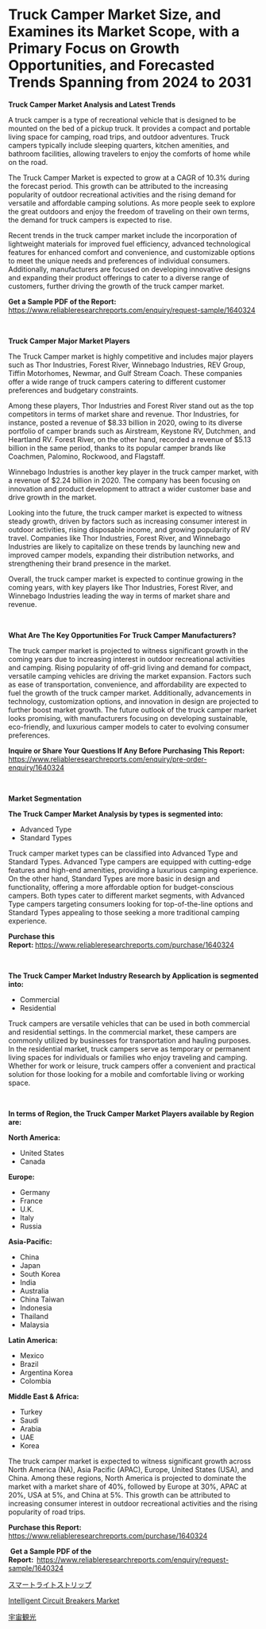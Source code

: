 <p><h1>Truck Camper Market Size, and Examines its Market Scope, with a Primary Focus on Growth Opportunities, and Forecasted Trends Spanning from 2024 to 2031</h1></p><p><strong>Truck Camper Market Analysis and Latest Trends</strong></p>
<p><p>A truck camper is a type of recreational vehicle that is designed to be mounted on the bed of a pickup truck. It provides a compact and portable living space for camping, road trips, and outdoor adventures. Truck campers typically include sleeping quarters, kitchen amenities, and bathroom facilities, allowing travelers to enjoy the comforts of home while on the road.</p><p>The Truck Camper Market is expected to grow at a CAGR of 10.3% during the forecast period. This growth can be attributed to the increasing popularity of outdoor recreational activities and the rising demand for versatile and affordable camping solutions. As more people seek to explore the great outdoors and enjoy the freedom of traveling on their own terms, the demand for truck campers is expected to rise.</p><p>Recent trends in the truck camper market include the incorporation of lightweight materials for improved fuel efficiency, advanced technological features for enhanced comfort and convenience, and customizable options to meet the unique needs and preferences of individual consumers. Additionally, manufacturers are focused on developing innovative designs and expanding their product offerings to cater to a diverse range of customers, further driving the growth of the truck camper market.</p></p>
<p><strong>Get a Sample PDF of the Report:&nbsp;</strong> <a href="https://www.reliableresearchreports.com/enquiry/request-sample/1640324">https://www.reliableresearchreports.com/enquiry/request-sample/1640324</a></p>
<p>&nbsp;</p>
<p><strong>Truck Camper Major Market Players</strong></p>
<p><p>The Truck Camper market is highly competitive and includes major players such as Thor Industries, Forest River, Winnebago Industries, REV Group, Tiffin Motorhomes, Newmar, and Gulf Stream Coach. These companies offer a wide range of truck campers catering to different customer preferences and budgetary constraints. </p><p>Among these players, Thor Industries and Forest River stand out as the top competitors in terms of market share and revenue. Thor Industries, for instance, posted a revenue of $8.33 billion in 2020, owing to its diverse portfolio of camper brands such as Airstream, Keystone RV, Dutchmen, and Heartland RV. Forest River, on the other hand, recorded a revenue of $5.13 billion in the same period, thanks to its popular camper brands like Coachmen, Palomino, Rockwood, and Flagstaff.</p><p>Winnebago Industries is another key player in the truck camper market, with a revenue of $2.24 billion in 2020. The company has been focusing on innovation and product development to attract a wider customer base and drive growth in the market.</p><p>Looking into the future, the truck camper market is expected to witness steady growth, driven by factors such as increasing consumer interest in outdoor activities, rising disposable income, and growing popularity of RV travel. Companies like Thor Industries, Forest River, and Winnebago Industries are likely to capitalize on these trends by launching new and improved camper models, expanding their distribution networks, and strengthening their brand presence in the market.</p><p>Overall, the truck camper market is expected to continue growing in the coming years, with key players like Thor Industries, Forest River, and Winnebago Industries leading the way in terms of market share and revenue.</p></p>
<p>&nbsp;</p>
<p><strong>What Are The Key Opportunities For Truck Camper Manufacturers?</strong></p>
<p><p>The truck camper market is projected to witness significant growth in the coming years due to increasing interest in outdoor recreational activities and camping. Rising popularity of off-grid living and demand for compact, versatile camping vehicles are driving the market expansion. Factors such as ease of transportation, convenience, and affordability are expected to fuel the growth of the truck camper market. Additionally, advancements in technology, customization options, and innovation in design are projected to further boost market growth. The future outlook of the truck camper market looks promising, with manufacturers focusing on developing sustainable, eco-friendly, and luxurious camper models to cater to evolving consumer preferences.</p></p>
<p><strong>Inquire or Share Your Questions If Any Before Purchasing This Report:</strong> <a href="https://www.reliableresearchreports.com/enquiry/pre-order-enquiry/1640324">https://www.reliableresearchreports.com/enquiry/pre-order-enquiry/1640324</a></p>
<p>&nbsp;</p>
<p><strong>Market Segmentation</strong></p>
<p><strong>The Truck Camper Market Analysis by types is segmented into:</strong></p>
<p><ul><li>Advanced Type</li><li>Standard Types</li></ul></p>
<p><p>Truck camper market types can be classified into Advanced Type and Standard Types. Advanced Type campers are equipped with cutting-edge features and high-end amenities, providing a luxurious camping experience. On the other hand, Standard Types are more basic in design and functionality, offering a more affordable option for budget-conscious campers. Both types cater to different market segments, with Advanced Type campers targeting consumers looking for top-of-the-line options and Standard Types appealing to those seeking a more traditional camping experience.</p></p>
<p><strong>Purchase this Report:&nbsp;</strong><a href="https://www.reliableresearchreports.com/purchase/1640324">https://www.reliableresearchreports.com/purchase/1640324</a></p>
<p>&nbsp;</p>
<p><strong>The Truck Camper Market Industry Research by Application is segmented into:</strong></p>
<p><ul><li>Commercial</li><li>Residential</li></ul></p>
<p><p>Truck campers are versatile vehicles that can be used in both commercial and residential settings. In the commercial market, these campers are commonly utilized by businesses for transportation and hauling purposes. In the residential market, truck campers serve as temporary or permanent living spaces for individuals or families who enjoy traveling and camping. Whether for work or leisure, truck campers offer a convenient and practical solution for those looking for a mobile and comfortable living or working space.</p></p>
<p>&nbsp;</p>
<p><strong>In terms of Region, the Truck Camper Market Players available by Region are:</strong></p>
<p>
    <p> <strong> North America: </strong>
        <ul>
            <li>United States</li>
            <li>Canada</li>
        </ul>
        </p> 
    <p> <strong> Europe: </strong>
        <ul>
            <li>Germany</li>
            <li>France</li>
            <li>U.K.</li>
            <li>Italy</li>
            <li>Russia</li>
        </ul>
        </p> 
    <p> <strong> Asia-Pacific: </strong>
        <ul>
            <li>China</li>
            <li>Japan</li>
            <li>South Korea</li>
            <li>India</li>
            <li>Australia</li>
            <li>China Taiwan</li>
            <li>Indonesia</li>
            <li>Thailand</li>
            <li>Malaysia</li>
        </ul>
        </p> 
    <p> <strong> Latin America: </strong>
        <ul>
            <li>Mexico</li>
            <li>Brazil</li>
            <li>Argentina Korea</li>
            <li>Colombia</li>
        </ul>
        </p> 
    <p> <strong> Middle East & Africa: </strong>
        <ul>
            <li>Turkey</li>
            <li>Saudi</li>
            <li>Arabia</li>
            <li>UAE</li>
            <li>Korea</li>
        </ul>
    </p>
    </p>
<p><p>The truck camper market is expected to witness significant growth across North America (NA), Asia Pacific (APAC), Europe, United States (USA), and China. Among these regions, North America is projected to dominate the market with a market share of 40%, followed by Europe at 30%, APAC at 20%, USA at 5%, and China at 5%. This growth can be attributed to increasing consumer interest in outdoor recreational activities and the rising popularity of road trips.</p></p>
<p><strong>Purchase this Report: </strong><a href="https://www.reliableresearchreports.com/purchase/1640324">https://www.reliableresearchreports.com/purchase/1640324</a></p>
<p>&nbsp;<strong>Get a Sample PDF of the Report:&nbsp;&nbsp;</strong><a href="https://www.reliableresearchreports.com/enquiry/request-sample/1640324">https://www.reliableresearchreports.com/enquiry/request-sample/1640324</a></p>
<p><strong></strong></p>
<p><p><a href="https://medium.com/@rosemarieleffler2023/%E3%82%B9%E3%83%9E%E3%83%BC%E3%83%88%E3%83%A9%E3%82%A4%E3%83%88%E3%82%B9%E3%83%88%E3%83%AA%E3%83%83%E3%83%97%E5%B8%82%E5%A0%B4%E3%81%AE%E3%83%A1%E3%83%88%E3%83%AA%E3%82%AF%E3%82%B9%E3%82%92%E8%A7%A3%E8%AA%AD%E3%81%99%E3%82%8B-%E5%B8%82%E5%A0%B4%E3%82%B7%E3%82%A7%E3%82%A2-%E3%83%88%E3%83%AC%E3%83%B3%E3%83%89-%E6%88%90%E9%95%B7%E3%83%91%E3%82%BF%E3%83%BC%E3%83%B3-f184e8bf4d0b">スマートライトストリップ</a></p><p><a href="https://view.publitas.com/reportprime-1/intelligent-circuit-breakers-market-a-comprehensive-report-of-its-market-share-growth-trends-2024-2031/">Intelligent Circuit Breakers Market</a></p><p><a href="https://medium.com/@jazminjones30/%E5%AE%87%E5%AE%99%E8%A6%B3%E5%85%89%E5%B8%82%E5%A0%B4-%E6%88%90%E5%8A%9F%E3%81%97%E3%81%9F%E3%83%93%E3%82%B8%E3%83%8D%E3%82%B9%E6%88%A6%E7%95%A5%E3%81%AE%E9%8D%B5%E3%82%922031%E5%B9%B4%E3%81%BE%E3%81%A7%E3%81%AE%E4%BA%88%E6%B8%AC-2a6a9722bd59">宇宙観光</a></p></p>